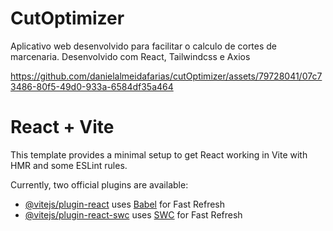 # CutOptimizer
Aplicativo web desenvolvido para facilitar o calculo de cortes de marcenaria. 
Desenvolvido com React, Tailwindcss e Axios

https://github.com/danielalmeidafarias/cutOptimizer/assets/79728041/07c73486-80f5-49d0-933a-6584df35a464

# React + Vite

This template provides a minimal setup to get React working in Vite with HMR and some ESLint rules.

Currently, two official plugins are available:

- [@vitejs/plugin-react](https://github.com/vitejs/vite-plugin-react/blob/main/packages/plugin-react/README.md) uses [Babel](https://babeljs.io/) for Fast Refresh
- [@vitejs/plugin-react-swc](https://github.com/vitejs/vite-plugin-react-swc) uses [SWC](https://swc.rs/) for Fast Refresh
